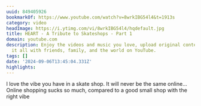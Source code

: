 ```yaml
---
uuid: 849405926
bookmarkOf: https://www.youtube.com/watch?v=8wrkIBG54l4&t=1913s
category: video
headImage: https://i.ytimg.com/vi/8wrkIBG54l4/hqdefault.jpg
title: HEART - A Tribute to Skateshops - Part 1
domain: youtube.com
description: Enjoy the videos and music you love, upload original content, and share
  it all with friends, family, and the world on YouTube.
tags: []
date: '2024-09-06T13:45:04.331Z'
highlights: 
---
```


I love the vibe you have in a skate shop. It will never be the same online...
Online shopping sucks so much, compared to a good small shop with the right vibe

